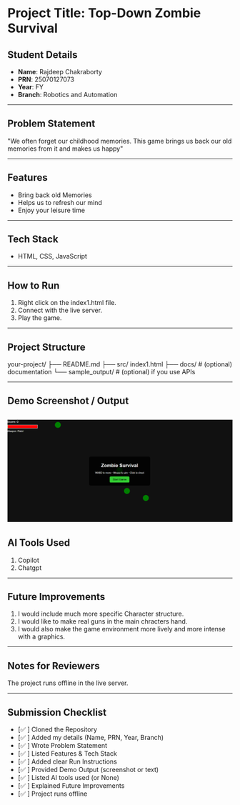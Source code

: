 # Project Title: Top-Down Zombie Survival

## Student Details
- **Name**: Rajdeep Chakraborty 
- **PRN**: 25070127073  
- **Year**: FY  
- **Branch**: Robotics and Automation

---

## Problem Statement
"We often forget our childhood memories. This game brings us back our old memories from it and makes us happy"

---

## Features
 - Bring back old Memories 
 - Helps us to refresh our mind 
 - Enjoy your leisure time 

---

## Tech Stack
- HTML, CSS, JavaScript

---

## How to Run
1. Right click on the index1.html file.
2. Connect with the live server.
3. Play the game.

---

## Project Structure

your-project/ ├── README.md ├── src/        index1.html ├── docs/       # (optional) documentation └── sample_output/   # (optional) if you use APIs

---

## Demo Screenshot / Output
![alt text](image.png)
---

## AI Tools Used
1. Copilot 
2. Chatgpt

---

## Future Improvements
1. I would include much more specific Character structure.
2. I would like to make real guns in the main chracters hand.
3. I would also make the game environment more lively and more intense with a graphics.
---

## Notes for Reviewers
The project runs offline in the live server.

---

## Submission Checklist 
- [✅ ] Cloned the Repository 
- [✅ ] Added my details (Name, PRN, Year, Branch)  
- [✅ ] Wrote Problem Statement  
- [✅ ] Listed Features & Tech Stack  
- [✅ ] Added clear Run Instructions  
- [✅ ] Provided Demo Output (screenshot or text)  
- [✅ ] Listed AI tools used (or None)  
- [✅ ] Explained Future Improvements  
- [✅ ] Project runs offline


